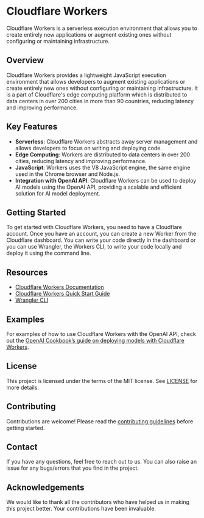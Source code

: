 # Cloudflare Workers

Cloudflare Workers is a serverless execution environment that allows you to create entirely new applications or augment existing ones without configuring or maintaining infrastructure.

## Overview

Cloudflare Workers provides a lightweight JavaScript execution environment that allows developers to augment existing applications or create entirely new ones without configuring or maintaining infrastructure. It is a part of Cloudflare's edge computing platform which is distributed to data centers in over 200 cities in more than 90 countries, reducing latency and improving performance.

## Key Features

- **Serverless**: Cloudflare Workers abstracts away server management and allows developers to focus on writing and deploying code.
- **Edge Computing**: Workers are distributed to data centers in over 200 cities, reducing latency and improving performance.
- **JavaScript**: Workers uses the V8 JavaScript engine, the same engine used in the Chrome browser and Node.js.
- **Integration with OpenAI API**: Cloudflare Workers can be used to deploy AI models using the OpenAI API, providing a scalable and efficient solution for AI model deployment.

## Getting Started

To get started with Cloudflare Workers, you need to have a Cloudflare account. Once you have an account, you can create a new Worker from the Cloudflare dashboard. You can write your code directly in the dashboard or you can use Wrangler, the Workers CLI, to write your code locally and deploy it using the command line.

## Resources

- [Cloudflare Workers Documentation](https://developers.cloudflare.com/workers/)
- [Cloudflare Workers Quick Start Guide](https://developers.cloudflare.com/workers/learning/getting-started)
- [Wrangler CLI](https://developers.cloudflare.com/workers/cli-wrangler)

## Examples

For examples of how to use Cloudflare Workers with the OpenAI API, check out the [OpenAI Cookbook’s guide on deploying models with Cloudflare Workers](https://github.com/openai/openai-cookbook/blob/main/examples/Deploying_models_with_Cloudflare_Workers.md).

## License

This project is licensed under the terms of the MIT license. See [LICENSE](../../LICENSE) for more details.

## Contributing

Contributions are welcome! Please read the [contributing guidelines](../../CONTRIBUTING.md) before getting started.

## Contact

If you have any questions, feel free to reach out to us. You can also raise an issue for any bugs/errors that you find in the project.

## Acknowledgements

We would like to thank all the contributors who have helped us in making this project better. Your contributions have been invaluable.
